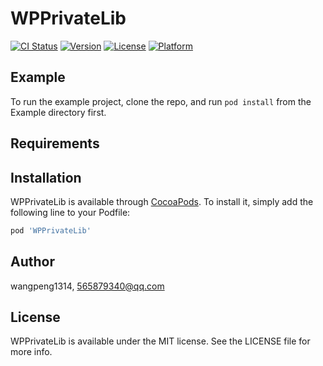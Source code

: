 # WPPrivateLib

[![CI Status](https://img.shields.io/travis/wangpeng1314/WPPrivateLib.svg?style=flat)](https://travis-ci.org/wangpeng1314/WPPrivateLib)
[![Version](https://img.shields.io/cocoapods/v/WPPrivateLib.svg?style=flat)](https://cocoapods.org/pods/WPPrivateLib)
[![License](https://img.shields.io/cocoapods/l/WPPrivateLib.svg?style=flat)](https://cocoapods.org/pods/WPPrivateLib)
[![Platform](https://img.shields.io/cocoapods/p/WPPrivateLib.svg?style=flat)](https://cocoapods.org/pods/WPPrivateLib)

## Example

To run the example project, clone the repo, and run `pod install` from the Example directory first.

## Requirements

## Installation

WPPrivateLib is available through [CocoaPods](https://cocoapods.org). To install
it, simply add the following line to your Podfile:

```ruby
pod 'WPPrivateLib'
```

## Author

wangpeng1314, 565879340@qq.com

## License

WPPrivateLib is available under the MIT license. See the LICENSE file for more info.
